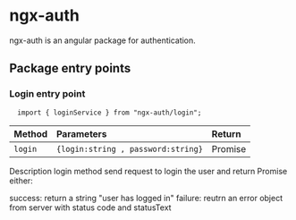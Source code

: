 
# ngx-auth

ngx-auth is an angular package for authentication.

## Package entry points

### Login entry point

```http
  import { loginService } from "ngx-auth/login";
```

| Method    | Parameters     | Return                |
| :-------- | :-------       | :---------------------|
| `login`   | `{login:string , password:string}` | Promise |

Description
login method send request to login the user and return Promise either:

success: return a string "user has logged in"
failure: reutrn an error object from server with status code and statusText